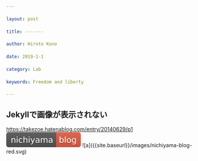 ```yaml
---

layout: post

title: -------

author: Hiroto Kono

date: 2019-1-1

category: Lab

keywords: Freedom and liberty

---
```


Jekyllで画像が表示されない
--------------------------

<https://takezoe.hatenablog.com/entry/20140629/p1>
![](nichiyama-blog-red.svg)
!\[a\]({{site.baseurl}}/images/nichiyama-blog-red.svg)
